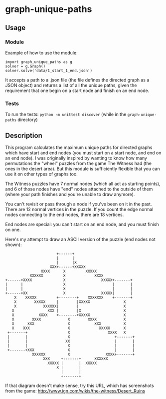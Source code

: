 # graph-unique-paths

## Usage

### Module

Example of how to use the module:

    import graph_unique_paths as g
    solver = g.Graph()    
    solver.solve('data/1_start_1_end.json')

It accepts a path to a .json file (the file defines the directed graph as a JSON object) and returns a list of all the unique paths, given the requirement that one begin on a start node and finish on an end node.

### Tests

To run the tests: ``python -m unittest discover`` (while in the `graph-unique-paths` directory)

## Description

This program calculates the maximum unique paths for directed graphs which have start and
end nodes (you must start on a start node, and end on an end node). I was
originally inspired by wanting to know how many permutations the "wheel" puzzles
from the game The Witness had (the ones in the desert area). But this module is
sufficiently flexible that you can use it on other types of graphs too.

The Witness puzzles have 7 normal nodes (which all act as starting points), and
6 of those nodes have "end" nodes attached to the outside of them (where your
path finishes and you're unable to draw anymore).

You can't revisit or pass through a node if you've been on it in the past. There
are 12 normal vertices in the puzzle. If you count the edge normal nodes
connecting to the end nodes, there are 18 vertices.

End nodes are special: you can't start on an end node, and you must finish on
one.

Here's my attempt to draw an ASCII version of the puzzle (end nodes not shown):

                           +------+
                           |      |
                           |      |X
                        XXX+------+XXXXX
                    XXXX      X         XXXXX
               XXXXXX         X             XXXX
    +------+XXXX              X                XXXXX+-------+
    |      |                  X                     |       |
    |      |                  X                     |       |
    +------+XX                X                XXXXX|       |
        X    XXXXX         +--------+    XXXXXXX    +-------+
        X        XXXXX     |        |XXXXX               X
        X            XXXXXX|        |                    X
       X               XXX |        |X                   X
       X           XXXX    +--------+XXXXX               X
       X        XXXX            X        XXXX            X
       X      XXX               X           XXX          X
       X    XXX                 X             XXXXX      X
     +-------+                  X                 XXXX   X
     |       |                  X                    +-------+
     |       |                 XX                    |       |
     |       |                  X                    |       |
     +-------+XXX               X                    |       |
                XXXXXX          X                XXXX+-------+
                     XXX     +-------+      XXXXXX
                       XXXXX |       |  XXXXX
                           X |       |
                             |       |
                             +-------+

If that diagram doesn't make sense, try this URL, which has screenshots from the
game: http://www.ign.com/wikis/the-witness/Desert_Ruins
